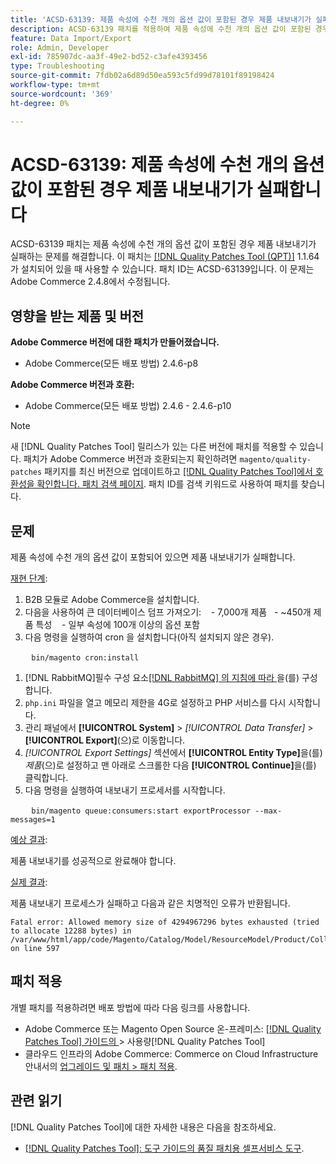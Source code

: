 ```yaml
---
title: 'ACSD-63139: 제품 속성에 수천 개의 옵션 값이 포함된 경우 제품 내보내기가 실패합니다'
description: ACSD-63139 패치를 적용하여 제품 속성에 수천 개의 옵션 값이 포함된 경우 제품 내보내기가 실패하는 Adobe Commerce 문제를 해결합니다.
feature: Data Import/Export
role: Admin, Developer
exl-id: 785907dc-aa3f-49e2-bd52-c3afe4393456
type: Troubleshooting
source-git-commit: 7fdb02a6d89d50ea593c5fd99d78101f89198424
workflow-type: tm+mt
source-wordcount: '369'
ht-degree: 0%

---
```


# ACSD-63139: 제품 속성에 수천 개의 옵션 값이 포함된 경우 제품 내보내기가 실패합니다

ACSD-63139 패치는 제품 속성에 수천 개의 옵션 값이 포함된 경우 제품 내보내기가 실패하는 문제를 해결합니다. 이 패치는 [[!DNL Quality Patches Tool (QPT)]](/help/tools/quality-patches-tool/quality-patches-tool-to-self-serve-quality-patches.md) 1.1.64가 설치되어 있을 때 사용할 수 있습니다. 패치 ID는 ACSD-63139입니다. 이 문제는 Adobe Commerce 2.4.8에서 수정됩니다.

## 영향을 받는 제품 및 버전

**Adobe Commerce 버전에 대한 패치가 만들어졌습니다.**

* Adobe Commerce(모든 배포 방법) 2.4.6-p8

**Adobe Commerce 버전과 호환:**

* Adobe Commerce(모든 배포 방법) 2.4.6 - 2.4.6-p10

>[!NOTE]
>
>새 [!DNL Quality Patches Tool] 릴리스가 있는 다른 버전에 패치를 적용할 수 있습니다. 패치가 Adobe Commerce 버전과 호환되는지 확인하려면 `magento/quality-patches` 패키지를 최신 버전으로 업데이트하고 [[!DNL Quality Patches Tool]에서 호환성을 확인합니다. 패치 검색 페이지](https://experienceleague.adobe.com/tools/commerce-quality-patches/index.html?lang=ko). 패치 ID를 검색 키워드로 사용하여 패치를 찾습니다.

## 문제

제품 속성에 수천 개의 옵션 값이 포함되어 있으면 제품 내보내기가 실패합니다.

<u>재현 단계</u>:

1. B2B 모듈로 Adobe Commerce을 설치합니다.
1. 다음을 사용하여 큰 데이터베이스 덤프 가져오기:
   &#x200B;- 7,000개 제품
   &#x200B;- ~450개 제품 특성
   &#x200B;- 일부 속성에 100개 이상의 옵션 포함
1. 다음 명령을 실행하여 cron 을 설치합니다(아직 설치되지 않은 경우).

   ```
   bin/magento cron:install
   ```

1. [!DNL RabbitMQ]필수 구성 요소[[!DNL RabbitMQ] 의 지침에 따라 ](https://experienceleague.adobe.com/ko/docs/commerce-operations/installation-guide/prerequisites/rabbitmq)을(를) 구성합니다.
1. `php.ini` 파일을 열고 메모리 제한을 4G로 설정하고 PHP 서비스를 다시 시작합니다.
1. 관리 패널에서 **[!UICONTROL System]** > *[!UICONTROL Data Transfer]* > **[!UICONTROL Export]**(으)로 이동합니다.
1. *[!UICONTROL Export Settings]* 섹션에서 **[!UICONTROL Entity Type]**&#x200B;을(를) *제품*(으)로 설정하고 맨 아래로 스크롤한 다음 **[!UICONTROL Continue]**&#x200B;을(를) 클릭합니다.
1. 다음 명령을 실행하여 내보내기 프로세서를 시작합니다.

   ```
   bin/magento queue:consumers:start exportProcessor --max-messages=1
   ```

<u>예상 결과</u>:

제품 내보내기를 성공적으로 완료해야 합니다.

<u>실제 결과</u>:

제품 내보내기 프로세스가 실패하고 다음과 같은 치명적인 오류가 반환됩니다.

```
Fatal error: Allowed memory size of 4294967296 bytes exhausted (tried to allocate 12288 bytes) in /var/www/html/app/code/Magento/Catalog/Model/ResourceModel/Product/Collection.php on line 597
```

## 패치 적용

개별 패치를 적용하려면 배포 방법에 따라 다음 링크를 사용합니다.

* Adobe Commerce 또는 Magento Open Source 온-프레미스: [[!DNL Quality Patches Tool]  가이드의 ](/help/tools/quality-patches-tool/usage.md)> 사용량[!DNL Quality Patches Tool]
* 클라우드 인프라의 Adobe Commerce: Commerce on Cloud Infrastructure 안내서의 [업그레이드 및 패치 > 패치 적용](https://experienceleague.adobe.com/docs/commerce-cloud-service/user-guide/develop/upgrade/apply-patches.html?lang=ko).

## 관련 읽기

[!DNL Quality Patches Tool]에 대한 자세한 내용은 다음을 참조하세요.

* [[!DNL Quality Patches Tool]: 도구 가이드의 품질 패치용 셀프서비스 도구](/help/tools/quality-patches-tool/quality-patches-tool-to-self-serve-quality-patches.md).
